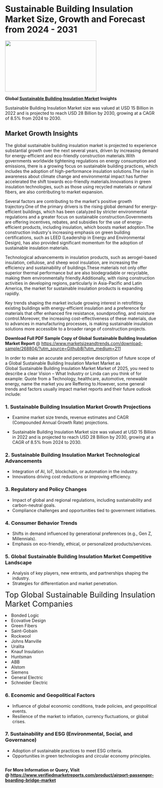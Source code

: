 <H1>Sustainable Building Insulation Market Size, Growth and Forecast from 2024 - 2031</H1><img class="aligncenter size-medium wp-image-584254" src="https://thirdeyenews.in/wp-content/uploads/2024/09/Global-Market-Research-300x168.jpeg" alt="" width="300" height="168" /><p><strong>Global&nbsp;<a href="https://www.marketsizeandtrends.com/download-sample/268804/?utm_source=Github8j?utm_medium=211">Sustainable Building Insulation Market</a> Insights</strong></p><p>Sustainable Building Insulation Market size was valued at USD 15 Billion in 2022 and is projected to reach USD 28 Billion by 2030, growing at a CAGR of 8.5% from 2024 to 2030.</p><p><h2>Market Growth Insights</h2> <p>The global sustainable building insulation market is projected to experience substantial growth over the next several years, driven by increasing demand for energy-efficient and eco-friendly construction materials.With governments worldwide tightening regulations on energy consumption and emissions, there is a growing focus on sustainable building practices, which includes the adoption of high-performance insulation solutions.The rise in awareness about climate change and environmental impact has further accelerated the shift towards eco-friendly materials.Innovations in green insulation technologies, such as those using recycled materials or natural fibers, are also contributing to market expansion.</p> <p>Several factors are contributing to the market's positive growth trajectory.One of the primary drivers is the rising global demand for energy-efficient buildings, which has been catalyzed by stricter environmental regulations and a greater focus on sustainable construction.Governments are offering incentives, rebates, and subsidies for the use of energy-efficient products, including insulation, which boosts market adoption.The construction industry's increasing emphasis on green building certifications, such as LEED (Leadership in Energy and Environmental Design), has also provided significant momentum for the adoption of sustainable insulation materials.</p> <p>Technological advancements in insulation products, such as aerogel-based insulation, cellulose, and sheep wool insulation, are increasing the efficiency and sustainability of buildings.These materials not only offer superior thermal performance but are also biodegradable or recyclable, making them environmentally friendly.Additionally, with rising construction activities in developing regions, particularly in Asia-Pacific and Latin America, the market for sustainable insulation products is expanding rapidly.</p> <p>Key trends shaping the market include growing interest in retrofitting existing buildings with energy-efficient insulation and a preference for materials that offer enhanced fire resistance, soundproofing, and moisture control.Moreover, the increasing cost-effectiveness of these materials, due to advances in manufacturing processes, is making sustainable insulation solutions more accessible to a broader range of construction projects.</p> <p><span class=""><strong>Download Full PDF Sample Copy of Global Sustainable Building Insulation Market Report</strong> @ <a href="https://www.marketsizeandtrends.com/download-sample/268804/?utm_source=Github8j?utm_medium=211" target="_blank">https://www.marketsizeandtrends.com/download-sample/268804/?utm_source=Github8j?utm_medium=211</a></span></p><p>In order to make an accurate and perceptive description of future scope of a Global&nbsp;Sustainable Building Insulation Market Market as Global&nbsp;Sustainable Building Insulation Market Market of 2025, you need to describe a clear Vision &ndash; What Industry or Linda can you think of for example: Quote from a Technology, healthcare, automotive, renewable energy, name the market you are Reffering to.However, some general trends and factors usually impact market reports and their future outlook include:</p><h3>1.&nbsp;<strong>Sustainable Building Insulation Market Growth Projections</strong></h3><ul><li>Examine market size trends, revenue estimates and CAGR (Compounded Annual Growth Rate) projections.</li><li><p>Sustainable Building Insulation Market size was valued at USD 15 Billion in 2022 and is projected to reach USD 28 Billion by 2030, growing at a CAGR of 8.5% from 2024 to 2030.</p></li></ul><h3>2.&nbsp;<strong>Sustainable Building Insulation Market Technological Advancements</strong></h3><ul><li>Integration of AI, IoT, blockchain, or automation in the industry.</li><li>Innovations driving cost reductions or improving efficiency.</li></ul><h3>3.&nbsp;<strong>Regulatory and Policy Changes</strong></h3><ul><li>Impact of global and regional regulations, including sustainability and carbon-neutral goals.</li><li>Compliance challenges and opportunities tied to government initiatives.</li></ul><h3>4.&nbsp;<strong>Consumer Behavior Trends</strong></h3><ul><li>Shifts in demand influenced by generational preferences (e.g., Gen Z, Millennials).</li><li>Emphasis on eco-friendly, ethical, or personalized products/services.</li></ul><h3>5.&nbsp;<strong>Global Sustainable Building Insulation Market Competitive Landscape</strong></h3><ul><li>Analysis of key players, new entrants, and partnerships shaping the industry.</li><li>Strategies for differentiation and market penetration.</li></ul><p data-pm-slice="1 1 []"><span style="color: inherit; font-family: inherit; font-size: 25px;">Top Global Sustainable Building Insulation Market Companies</span></p><div class="" data-test-id=""><p><li>Bonded Logic</li><li> Ecovative Design</li><li> Green Fibers</li><li> Saint-Gobain</li><li> Rockwool</li><li> Johns Manville</li><li> Uralita</li><li> Knauf Insulation</li><li> Huntsman</li><li> ABB</li><li> Alstom</li><li> Siemens</li><li> General Electric</li><li> Schneider Electric</li></p></div><h3>6.&nbsp;<strong>Economic and Geopolitical Factors</strong></h3><ul><li>Influence of global economic conditions, trade policies, and geopolitical events.</li><li>Resilience of the market to inflation, currency fluctuations, or global crises.</li></ul><h3>7.&nbsp;<strong>Sustainability and ESG (Environmental, Social, and Governance)</strong></h3><ul><li>Adoption of sustainable practices to meet ESG criteria.</li><li>Opportunities in green technologies and circular economy principles.</li></ul><h2><strong style="font-size: 14px;">For More Information or Query, Visit @&nbsp;</strong><a style="background-color: #ffffff; font-size: 14px;" href="https://www.marketsizeandtrends.com/report/sustainable-building-insulation-market/" target="_blank">https://www.verifiedmarketreports.com/product/airport-passenger-boarding-bridge-market</a></h2>